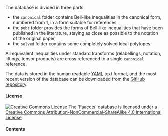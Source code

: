 The database is divided in three parts:

- the `canonical` folder contains Bell-like inequalities in the canonical form,
  numbered from 1, in a form suitable for references,
- the `pubs` folder provides the forms of Bell-like inequalities that have been
  published in the litterature, staying as close as possible to the notation of the
  original paper,
- the `solved` folder contains some completely solved local polytopes.

All equivalent inequalities under standard transforms (relabellings, notation,
liftings, tensor products) are cross referenced to a single `canonical` reference.

The data is stored in the human readable [YAML](http://www.yaml.org/spec/1.2/spec.html)
text format, and the most recent version of the database can be downloaded from the
[GitHub repository](https://github.com/denisrosset/faacets-data).

#### License

<a rel="license" href="http://creativecommons.org/licenses/by-nc-sa/4.0/deed.en_US">
	<img alt="Creative Commons License" style="border-width:0" src="http://i.creativecommons.org/l/by-nc-sa/4.0/88x31.png" />
</a>
The `Faacets` database is licensed under a <a rel="license" href="http://creativecommons.org/licenses/by-nc-sa/4.0/deed.en_US">Creative Commons Attribution-NonCommercial-ShareAlike 4.0 International License</a>.

#### Contents
